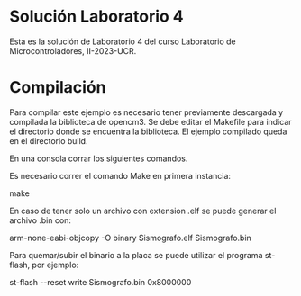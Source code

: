 # Solución Laboratorio 4
Esta es la solución de Laboratorio 4 del curso Laboratorio de Microcontroladores, II-2023-UCR.

# Compilación
Para compilar este ejemplo es necesario tener previamente descargada y compilada
la biblioteca de opencm3. Se debe editar el Makefile para indicar el directorio
donde se encuentra la biblioteca. El ejemplo compilado queda en el directorio build.

En una consola corrar los siguientes comandos.

Es necesario correr el comando Make en primera instancia:

make

En caso de tener solo un archivo con extension .elf se puede generar el archivo .bin con:

arm-none-eabi-objcopy -O binary Sismografo.elf  Sismografo.bin

Para quemar/subir el binario a la placa se puede utilizar el programa st-flash, por ejemplo:

st-flash --reset write Sismografo.bin 0x8000000

